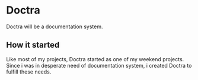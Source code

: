 # Doctra
Doctra will be a documentation system.

## How it started
Like most of my projects, Doctra started as one of my weekend projects.
Since i was in desperate need of documentation system, i created Doctra to fulfill these needs.
